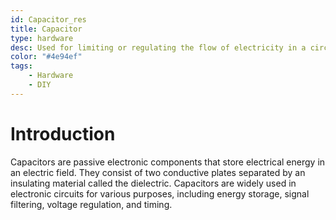 ```yaml
---
id: Capacitor_res
title: Capacitor
type: hardware
desc: Used for limiting or regulating the flow of electricity in a circuit.
color: "#4e94ef"
tags:
    - Hardware
    - DIY
---
```


# Introduction

Capacitors are passive electronic components that store electrical energy in an electric field. They consist of two conductive plates separated by an insulating material called the dielectric. Capacitors are widely used in electronic circuits for various purposes, including energy storage, signal filtering, voltage regulation, and timing.